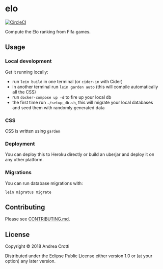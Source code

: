 # elo

[![CircleCI](https://circleci.com/gh/AndreaCrotti/elo/tree/master.svg?style=svg)](https://circleci.com/gh/AndreaCrotti/elo/tree/master)

Compute the Elo ranking from Fifa games.

## Usage

### Local development

Get it running locally:

- run `lein build` in one terminal (or `cider-in` with Cider)
- in another terminal run `lein garden auto` (this will compile
  automatically all the CSS)
- run `docker-compose up -d` to fire up your local db
- the first time run `./setup_db.sh`, this will migrate your local
  databases and seed them with randomly generated data

### CSS

CSS is written using `garden`

### Deployment

You can deploy this to Heroku directly or build an uberjar and deploy it on any other platform.

### Migrations

You can run database migrations with:

    lein migratus migrate

## Contributing

Please see [CONTRIBUTING.md][1].

[1]: https://github.com/AndreaCrotti/elo/blob/master/CONTRIBUTING.md

## License

Copyright © 2018 Andrea Crotti

Distributed under the Eclipse Public License either version 1.0 or (at
your option) any later version.
